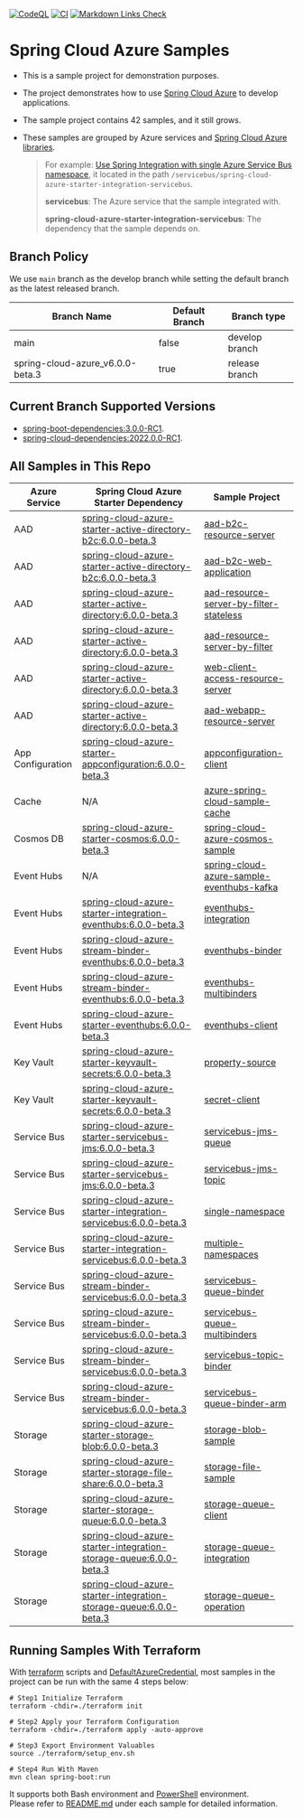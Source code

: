 [![CodeQL](https://github.com/Azure-Samples/azure-spring-boot-samples/actions/workflows/codeql-analysis.yml/badge.svg)](https://github.com/Azure-Samples/azure-spring-boot-samples/actions/workflows/codeql-analysis.yml) [![CI](https://github.com/Azure-Samples/azure-spring-boot-samples/actions/workflows/ci.yml/badge.svg)](https://github.com/Azure-Samples/azure-spring-boot-samples/actions/workflows/ci.yml) [![Markdown Links Check](https://github.com/Azure-Samples/azure-spring-boot-samples/actions/workflows/markdown-link-check.yml/badge.svg)](https://github.com/Azure-Samples/azure-spring-boot-samples/actions/workflows/markdown-link-check.yml) 

# Spring Cloud Azure Samples
- This is a sample project for demonstration purposes.   
- The project demonstrates how to use [Spring Cloud Azure](https://microsoft.github.io/spring-cloud-azure/current/reference/html/index.html) to develop applications.    
- The sample project contains 42 samples, and it still grows.    
- These samples are grouped by Azure services and [Spring Cloud Azure libraries](https://github.com/Azure/azure-sdk-for-java/tree/main/sdk/spring).    

    > For example: [Use Spring Integration with single Azure Service Bus namespace](servicebus/spring-cloud-azure-starter-integration-servicebus/single-namespace), it located in the path `/servicebus/spring-cloud-azure-starter-integration-servicebus`.
    >
    >  **servicebus**: The Azure service that the sample integrated with.
    >
    > **spring-cloud-azure-starter-integration-servicebus**: The dependency that the sample depends on.

## Branch Policy
We use `main` branch as the develop branch while setting the default branch as the latest released branch.

| Branch Name                      | Default Branch | Branch type    |
|----------------------------------|----------------|----------------|
| main                             | false          | develop branch |
| spring-cloud-azure_v6.0.0-beta.3 | true           | release branch |

## Current Branch Supported Versions
- [spring-boot-dependencies:3.0.0-RC1](https://repo.spring.io/artifactory/milestone/org/springframework/boot/spring-boot-dependencies/3.0.0-RC1/spring-boot-dependencies-3.0.0-RC1.pom).
- [spring-cloud-dependencies:2022.0.0-RC1](https://repo.spring.io/ui/native/milestone/org/springframework/cloud/spring-cloud-dependencies/2022.0.0-RC1/spring-cloud-dependencies-2022.0.0-RC1.pom).

## All Samples in This Repo

| Azure Service     | Spring Cloud Azure Starter Dependency                               | Sample Project                                                                                                                                                                                                                                                 |
|-------------------|---------------------------------------------------------------------|----------------------------------------------------------------------------------------------------------------------------------------------------------------------------------------------------------------------------------------------------------------|
| AAD               | [spring-cloud-azure-starter-active-directory-b2c:6.0.0-beta.3]      | [aad-b2c-resource-server](aad/spring-cloud-azure-starter-active-directory-b2c/aad-b2c-resource-server)                                                                                                                                                         |
| AAD               | [spring-cloud-azure-starter-active-directory-b2c:6.0.0-beta.3]      | [aad-b2c-web-application](aad/spring-cloud-azure-starter-active-directory-b2c/aad-b2c-web-application)                                                                                                                                                         |
| AAD               | [spring-cloud-azure-starter-active-directory:6.0.0-beta.3]          | [aad-resource-server-by-filter-stateless](aad/spring-cloud-azure-starter-active-directory/aad-resource-server-by-filter-stateless)                                                                                                                             |
| AAD               | [spring-cloud-azure-starter-active-directory:6.0.0-beta.3]          | [aad-resource-server-by-filter](aad/spring-cloud-azure-starter-active-directory/aad-resource-server-by-filter)                                                                                                                                                 |
| AAD               | [spring-cloud-azure-starter-active-directory:6.0.0-beta.3]          | [web-client-access-resource-server](aad/spring-cloud-azure-starter-active-directory/web-client-access-resource-server)                                                                                                                                         |
| AAD               | [spring-cloud-azure-starter-active-directory:6.0.0-beta.3]          | [aad-webapp-resource-server](aad/spring-cloud-azure-starter-active-directory/aad-web-application-and-resource-server)                                                                                                                                          |
| App Configuration | [spring-cloud-azure-starter-appconfiguration:6.0.0-beta.3]          | [appconfiguration-client](appconfiguration/spring-cloud-azure-starter-appconfiguration/appconfiguration-client)                                                                                                                                                |
| Cache             | N/A                                                                 | [azure-spring-cloud-sample-cache](cache/spring-cloud-azure-starter/spring-cloud-azure-sample-cache)                                                                                                                                                            |
| Cosmos DB         | [spring-cloud-azure-starter-cosmos:6.0.0-beta.3]                    | [spring-cloud-azure-cosmos-sample](cosmos/spring-cloud-azure-starter-cosmos/spring-cloud-azure-cosmos-sample)                                                                                                                                                  |
| Event Hubs        | N/A                                                                 | [spring-cloud-azure-sample-eventhubs-kafka](eventhubs/spring-cloud-azure-starter/spring-cloud-azure-sample-eventhubs-kafka)                                                                                                                                    |
| Event Hubs        | [spring-cloud-azure-starter-integration-eventhubs:6.0.0-beta.3]     | [eventhubs-integration](eventhubs/spring-cloud-azure-starter-integration-eventhubs/eventhubs-integration)                                                                                                                                                      |
| Event Hubs        | [spring-cloud-azure-stream-binder-eventhubs:6.0.0-beta.3]           | [eventhubs-binder](eventhubs/spring-cloud-azure-stream-binder-eventhubs/eventhubs-binder)                                                                                                                                                                      |
| Event Hubs        | [spring-cloud-azure-stream-binder-eventhubs:6.0.0-beta.3]           | [eventhubs-multibinders](eventhubs/spring-cloud-azure-stream-binder-eventhubs/eventhubs-multibinders)                                                                                                                                                          |
| Event Hubs        | [spring-cloud-azure-starter-eventhubs:6.0.0-beta.3]                 | [eventhubs-client](eventhubs/spring-cloud-azure-starter-eventhubs/eventhubs-client)                                                                                                                                                                            |
| Key Vault         | [spring-cloud-azure-starter-keyvault-secrets:6.0.0-beta.3]          | [property-source](keyvault/spring-cloud-azure-starter-keyvault-secrets/property-source)                                                                                                                                                                        |
| Key Vault         | [spring-cloud-azure-starter-keyvault-secrets:6.0.0-beta.3]          | [secret-client](keyvault/spring-cloud-azure-starter-keyvault-secrets/secret-client)                                                                                                                                                                            |
| Service Bus       | [spring-cloud-azure-starter-servicebus-jms:6.0.0-beta.3]            | [servicebus-jms-queue](servicebus/spring-cloud-azure-starter-servicebus-jms/servicebus-jms-queue)                                                                                                                                                              |
| Service Bus       | [spring-cloud-azure-starter-servicebus-jms:6.0.0-beta.3]            | [servicebus-jms-topic](servicebus/spring-cloud-azure-starter-servicebus-jms/servicebus-jms-topic)                                                                                                                                                              |
| Service Bus       | [spring-cloud-azure-starter-integration-servicebus:6.0.0-beta.3]    | [single-namespace](servicebus/spring-cloud-azure-starter-integration-servicebus/single-namespace)                                                                                                                                                              |
| Service Bus       | [spring-cloud-azure-starter-integration-servicebus:6.0.0-beta.3]    | [multiple-namespaces](servicebus/spring-cloud-azure-starter-integration-servicebus/multiple-namespaces)                                                                                                                                                        |
| Service Bus       | [spring-cloud-azure-stream-binder-servicebus:6.0.0-beta.3]          | [servicebus-queue-binder](servicebus/spring-cloud-azure-stream-binder-servicebus/servicebus-queue-binder)                                                                                                                                                      |
| Service Bus       | [spring-cloud-azure-stream-binder-servicebus:6.0.0-beta.3]          | [servicebus-queue-multibinders](servicebus/spring-cloud-azure-stream-binder-servicebus/servicebus-multibinders)                                                                                                                                                |
| Service Bus       | [spring-cloud-azure-stream-binder-servicebus:6.0.0-beta.3]          | [servicebus-topic-binder](servicebus/spring-cloud-azure-stream-binder-servicebus/servicebus-topic-binder)                                                                                                                                                      |
| Service Bus       | [spring-cloud-azure-stream-binder-servicebus:6.0.0-beta.3]          | [servicebus-queue-binder-arm](servicebus/spring-cloud-azure-stream-binder-servicebus/servicebus-queue-binder-arm)                                                                                                                                              |
| Storage           | [spring-cloud-azure-starter-storage-blob:6.0.0-beta.3]              | [storage-blob-sample](storage/spring-cloud-azure-starter-storage-blob/storage-blob-sample)                                                                                                                                                                     |
| Storage           | [spring-cloud-azure-starter-storage-file-share:6.0.0-beta.3]        | [storage-file-sample](storage/spring-cloud-azure-starter-storage-file-share/storage-file-sample)                                                                                                                                                               |
| Storage           | [spring-cloud-azure-starter-storage-queue:6.0.0-beta.3]             | [storage-queue-client](storage/spring-cloud-azure-starter-storage-queue/storage-queue-client)                                                                                                                                                                  |
| Storage           | [spring-cloud-azure-starter-integration-storage-queue:6.0.0-beta.3] | [storage-queue-integration](storage/spring-cloud-azure-starter-integration-storage-queue/storage-queue-integration)                                                                                                                                            |
| Storage           | [spring-cloud-azure-starter-integration-storage-queue:6.0.0-beta.3] | [storage-queue-operation](storage/spring-cloud-azure-starter-integration-storage-queue/storage-queue-operation)                                                                                                                                                |

## Running Samples With Terraform
With [terraform](https://www.terraform.io/) scripts and [DefaultAzureCredential](https://microsoft.github.io/spring-cloud-azure/current/reference/html/index.html#defaultazurecredential), most samples in the project can be run with the same 4 steps below:

```shell
# Step1 Initialize Terraform
terraform -chdir=./terraform init

# Step2 Apply your Terraform Configuration
terraform -chdir=./terraform apply -auto-approve

# Step3 Export Environment Valuables
source ./terraform/setup_env.sh

# Step4 Run With Maven
mvn clean spring-boot:run
```
It supports both Bash environment and [PowerShell](https://docs.microsoft.com/en-us/powershell/) environment.   
Please refer to [README.md](servicebus/spring-cloud-azure-starter-integration-servicebus/single-namespace/README.md) under each sample for detailed information.

[spring-cloud-azure-starter-keyvault-secrets:6.0.0-beta.3]: https://search.maven.org/artifact/com.azure.spring/spring-cloud-azure-starter-keyvault-secrets/6.0.0-beta.3/jar
[spring-cloud-azure-stream-binder-eventhubs:6.0.0-beta.3]: https://search.maven.org/artifact/com.azure.spring/spring-cloud-azure-stream-binder-eventhubs/6.0.0-beta.3/jar
[spring-cloud-azure-starter-eventhubs:6.0.0-beta.3]: https://search.maven.org/artifact/com.azure.spring/spring-cloud-azure-starter-eventhubs/6.0.0-beta.3/jar
[spring-cloud-azure-starter-integration-eventhubs:6.0.0-beta.3]: https://search.maven.org/artifact/com.azure.spring/spring-cloud-azure-starter-integration-eventhubs/6.0.0-beta.3/jar
[spring-cloud-azure-stream-binder-servicebus:6.0.0-beta.3]: https://search.maven.org/artifact/com.azure.spring/spring-cloud-azure-stream-binder-servicebus/6.0.0-beta.3/jar
[spring-cloud-azure-starter-active-directory:6.0.0-beta.3]: https://search.maven.org/artifact/com.azure.spring/spring-cloud-azure-starter-active-directory/6.0.0-beta.3/jar
[spring-cloud-azure-starter-active-directory-b2c:6.0.0-beta.3]: https://search.maven.org/artifact/com.azure.spring/spring-cloud-azure-starter-active-directory-b2c/6.0.0-beta.3/jar
[spring-cloud-azure-starter-cosmos:6.0.0-beta.3]: https://search.maven.org/artifact/com.azure.spring/spring-cloud-azure-starter-cosmos/6.0.0-beta.3/jar
[spring-cloud-azure-starter-servicebus-jms:6.0.0-beta.3]: https://search.maven.org/artifact/com.azure.spring/spring-cloud-azure-starter-servicebus-jms/6.0.0-beta.3/jar
[spring-cloud-azure-starter-integration-servicebus:6.0.0-beta.3]: https://search.maven.org/artifact/com.azure.spring/spring-cloud-azure-starter-integration-servicebus/6.0.0-beta.3/jar
[spring-cloud-azure-starter-integration-storage-queue:6.0.0-beta.3]: https://search.maven.org/artifact/com.azure.spring/spring-cloud-azure-starter-integration-storage-queue/6.0.0-beta.3/jar
[spring-cloud-azure-starter-storage-file-share:6.0.0-beta.3]: https://search.maven.org/artifact/com.azure.spring/spring-cloud-azure-starter-storage-file-share/6.0.0-beta.3/jar
[spring-cloud-azure-starter-storage-queue:6.0.0-beta.3]: https://search.maven.org/artifact/com.azure.spring/spring-cloud-azure-starter-storage-queue/6.0.0-beta.3/jar
[spring-cloud-azure-starter-storage-blob:6.0.0-beta.3]: https://search.maven.org/artifact/com.azure.spring/spring-cloud-azure-starter-storage-blob/6.0.0-beta.3/jar
[spring-cloud-azure-starter-appconfiguration:6.0.0-beta.3]: https://search.maven.org/artifact/com.azure.spring/spring-cloud-azure-starter-appconfiguration/6.0.0-beta.3/jar

